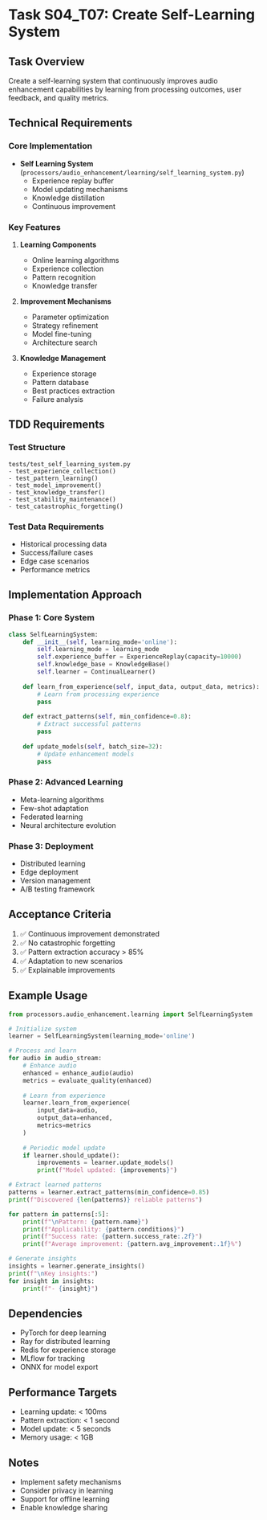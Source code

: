 # Task S04_T07: Create Self-Learning System

## Task Overview
Create a self-learning system that continuously improves audio enhancement capabilities by learning from processing outcomes, user feedback, and quality metrics.

## Technical Requirements

### Core Implementation
- **Self Learning System** (`processors/audio_enhancement/learning/self_learning_system.py`)
  - Experience replay buffer
  - Model updating mechanisms
  - Knowledge distillation
  - Continuous improvement

### Key Features
1. **Learning Components**
   - Online learning algorithms
   - Experience collection
   - Pattern recognition
   - Knowledge transfer

2. **Improvement Mechanisms**
   - Parameter optimization
   - Strategy refinement
   - Model fine-tuning
   - Architecture search

3. **Knowledge Management**
   - Experience storage
   - Pattern database
   - Best practices extraction
   - Failure analysis

## TDD Requirements

### Test Structure
```
tests/test_self_learning_system.py
- test_experience_collection()
- test_pattern_learning()
- test_model_improvement()
- test_knowledge_transfer()
- test_stability_maintenance()
- test_catastrophic_forgetting()
```

### Test Data Requirements
- Historical processing data
- Success/failure cases
- Edge case scenarios
- Performance metrics

## Implementation Approach

### Phase 1: Core System
```python
class SelfLearningSystem:
    def __init__(self, learning_mode='online'):
        self.learning_mode = learning_mode
        self.experience_buffer = ExperienceReplay(capacity=10000)
        self.knowledge_base = KnowledgeBase()
        self.learner = ContinualLearner()
        
    def learn_from_experience(self, input_data, output_data, metrics):
        # Learn from processing experience
        pass
    
    def extract_patterns(self, min_confidence=0.8):
        # Extract successful patterns
        pass
    
    def update_models(self, batch_size=32):
        # Update enhancement models
        pass
```

### Phase 2: Advanced Learning
- Meta-learning algorithms
- Few-shot adaptation
- Federated learning
- Neural architecture evolution

### Phase 3: Deployment
- Distributed learning
- Edge deployment
- Version management
- A/B testing framework

## Acceptance Criteria
1. ✅ Continuous improvement demonstrated
2. ✅ No catastrophic forgetting
3. ✅ Pattern extraction accuracy > 85%
4. ✅ Adaptation to new scenarios
5. ✅ Explainable improvements

## Example Usage
```python
from processors.audio_enhancement.learning import SelfLearningSystem

# Initialize system
learner = SelfLearningSystem(learning_mode='online')

# Process and learn
for audio in audio_stream:
    # Enhance audio
    enhanced = enhance_audio(audio)
    metrics = evaluate_quality(enhanced)
    
    # Learn from experience
    learner.learn_from_experience(
        input_data=audio,
        output_data=enhanced,
        metrics=metrics
    )
    
    # Periodic model update
    if learner.should_update():
        improvements = learner.update_models()
        print(f"Model updated: {improvements}")

# Extract learned patterns
patterns = learner.extract_patterns(min_confidence=0.85)
print(f"Discovered {len(patterns)} reliable patterns")

for pattern in patterns[:5]:
    print(f"\nPattern: {pattern.name}")
    print(f"Applicability: {pattern.conditions}")
    print(f"Success rate: {pattern.success_rate:.2f}")
    print(f"Average improvement: {pattern.avg_improvement:.1f}%")

# Generate insights
insights = learner.generate_insights()
print(f"\nKey insights:")
for insight in insights:
    print(f"- {insight}")
```

## Dependencies
- PyTorch for deep learning
- Ray for distributed learning
- Redis for experience storage
- MLflow for tracking
- ONNX for model export

## Performance Targets
- Learning update: < 100ms
- Pattern extraction: < 1 second
- Model update: < 5 seconds
- Memory usage: < 1GB

## Notes
- Implement safety mechanisms
- Consider privacy in learning
- Support for offline learning
- Enable knowledge sharing